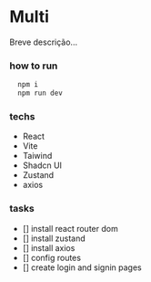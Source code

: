 # Multi

Breve descrição...

### how to run

```javascript
  npm i
  npm run dev
```

### techs
- React
- Vite
- Taiwind
- Shadcn UI
- Zustand
- axios

### tasks

- [] install react router dom
- [] install zustand
- [] install axios
- [] config routes
- [] create login and signin pages